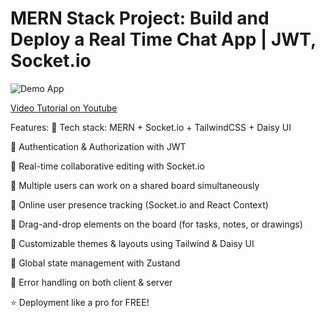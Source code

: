 # MERN Stack Project: Build and Deploy a Real Time Chat App | JWT, Socket.io

![Demo App](https://i.ibb.co/fXmZdnz/Screenshot-10.png)

[Video Tutorial on Youtube](https://youtu.be/HwCqsOis894)

Features:
🌟 Tech stack: MERN + Socket.io + TailwindCSS + Daisy UI

🔐 Authentication & Authorization with JWT

📝 Real-time collaborative editing with Socket.io

👥 Multiple users can work on a shared board simultaneously

🚀 Online user presence tracking (Socket.io and React Context)

📌 Drag-and-drop elements on the board (for tasks, notes, or drawings)

🎨 Customizable themes & layouts using Tailwind & Daisy UI

🔄 Global state management with Zustand

🐞 Error handling on both client & server

⭐ Deployment like a pro for FREE!
